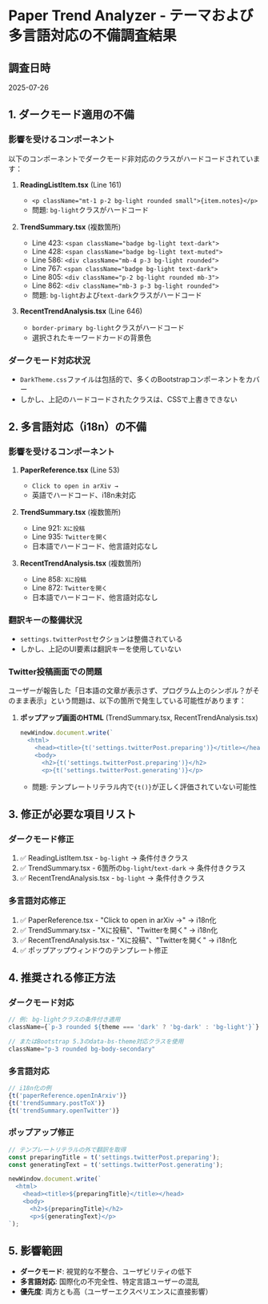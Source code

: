# Paper Trend Analyzer - テーマおよび多言語対応の不備調査結果

## 調査日時
2025-07-26

## 1. ダークモード適用の不備

### 影響を受けるコンポーネント
以下のコンポーネントでダークモード非対応のクラスがハードコードされています：

1. **ReadingListItem.tsx** (Line 161)
   - `<p className="mt-1 p-2 bg-light rounded small">{item.notes}</p>`
   - 問題: `bg-light`クラスがハードコード

2. **TrendSummary.tsx** (複数箇所)
   - Line 423: `<span className="badge bg-light text-dark">`
   - Line 428: `<span className="badge bg-light text-muted">`
   - Line 586: `<div className="mb-4 p-3 bg-light rounded">`
   - Line 767: `<span className="badge bg-light text-dark">`
   - Line 805: `<div className="p-2 bg-light rounded mb-3">`
   - Line 862: `<div className="mb-3 p-3 bg-light rounded">`
   - 問題: `bg-light`および`text-dark`クラスがハードコード

3. **RecentTrendAnalysis.tsx** (Line 646)
   - `border-primary bg-light`クラスがハードコード
   - 選択されたキーワードカードの背景色

### ダークモード対応状況
- `DarkTheme.css`ファイルは包括的で、多くのBootstrapコンポーネントをカバー
- しかし、上記のハードコードされたクラスは、CSSで上書きできない

## 2. 多言語対応（i18n）の不備

### 影響を受けるコンポーネント

1. **PaperReference.tsx** (Line 53)
   - `Click to open in arXiv →`
   - 英語でハードコード、i18n未対応

2. **TrendSummary.tsx** (複数箇所)
   - Line 921: `Xに投稿`
   - Line 935: `Twitterを開く`
   - 日本語でハードコード、他言語対応なし

3. **RecentTrendAnalysis.tsx** (複数箇所)
   - Line 858: `Xに投稿`
   - Line 872: `Twitterを開く`
   - 日本語でハードコード、他言語対応なし

### 翻訳キーの整備状況
- `settings.twitterPost`セクションは整備されている
- しかし、上記のUI要素は翻訳キーを使用していない

### Twitter投稿画面での問題
ユーザーが報告した「日本語の文章が表示さず、プログラム上のシンボル？がそのまま表示」という問題は、以下の箇所で発生している可能性があります：

1. **ポップアップ画面のHTML** (TrendSummary.tsx, RecentTrendAnalysis.tsx)
   ```javascript
   newWindow.document.write(`
     <html>
       <head><title>{t('settings.twitterPost.preparing')}</title></head>
       <body>
         <h2>{t('settings.twitterPost.preparing')}</h2>
         <p>{t('settings.twitterPost.generating')}</p>
   ```
   - 問題: テンプレートリテラル内で`{t()}`が正しく評価されていない可能性

## 3. 修正が必要な項目リスト

### ダークモード修正
1. ✅ ReadingListItem.tsx - `bg-light` → 条件付きクラス
2. ✅ TrendSummary.tsx - 6箇所の`bg-light`/`text-dark` → 条件付きクラス
3. ✅ RecentTrendAnalysis.tsx - `bg-light` → 条件付きクラス

### 多言語対応修正
1. ✅ PaperReference.tsx - "Click to open in arXiv →" → i18n化
2. ✅ TrendSummary.tsx - "Xに投稿"、"Twitterを開く" → i18n化
3. ✅ RecentTrendAnalysis.tsx - "Xに投稿"、"Twitterを開く" → i18n化
4. ✅ ポップアップウィンドウのテンプレート修正

## 4. 推奨される修正方法

### ダークモード対応
```typescript
// 例: bg-lightクラスの条件付き適用
className={`p-3 rounded ${theme === 'dark' ? 'bg-dark' : 'bg-light'}`}

// またはBootstrap 5.3のdata-bs-theme対応クラスを使用
className="p-3 rounded bg-body-secondary"
```

### 多言語対応
```typescript
// i18n化の例
{t('paperReference.openInArxiv')}
{t('trendSummary.postToX')}
{t('trendSummary.openTwitter')}
```

### ポップアップ修正
```typescript
// テンプレートリテラルの外で翻訳を取得
const preparingTitle = t('settings.twitterPost.preparing');
const generatingText = t('settings.twitterPost.generating');

newWindow.document.write(`
  <html>
    <head><title>${preparingTitle}</title></head>
    <body>
      <h2>${preparingTitle}</h2>
      <p>${generatingText}</p>
`);
```

## 5. 影響範囲
- **ダークモード**: 視覚的な不整合、ユーザビリティの低下
- **多言語対応**: 国際化の不完全性、特定言語ユーザーの混乱
- **優先度**: 両方とも高（ユーザーエクスペリエンスに直接影響）